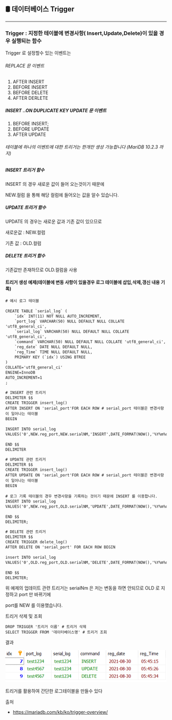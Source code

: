## 🛢 데이터베이스  Trigger

--------------------------------------------------------------------------------

###  Trigger :  지정한 테이블에 변경사항( Insert,Update,Delete)이 있을 경우 실행되는 함수



Trigger 로 설정할수 있는 이벤트는

###### REPLACE 문 이벤트

1. AFTER INSERT
2. BEFORE INSERT
3. BEFORE DELETE
4. AFTER DERLETE

##### INSERT ..ON DUPLICATE KEY UPDATE  문 이벤트

1. BEFORE INSERT;
2. BEFORE UPDATE
3. AFTER UPDATE

###### 테이블에 하나의 이벤트에 대한 트리거는 한개만 생성 가능합니다 (MariDB 10.2.3 까지)



##### INSERT 트리거 함수

INSERT 의 경우 새로운 값이 들어 오는것이기 때문에 

NEW.컬럼 을 통해 해당 컬럼에 들어오는 값을 알수 있습니다.



##### UPDATE 트리거 함수

UPDATE 의 경우는 새로운 값과 기존 값이 있으므로

새로운값 : NEW.컬럼

기존  값 : OLD.컬럼



##### DELETE 트리거 함수

기존값만 존재하므로 OLD.컬럼을 사용





#### 트리거 생성 예제(테이블에 변동 사항이 있을경우 로그 테이블에 삽입,삭제,갱신 내용 기록)

```mysql
# 예시 로그 테이블

CREATE TABLE `serial_log` (
	`idx` INT(11) NOT NULL AUTO_INCREMENT,
	`port_log` VARCHAR(50) NULL DEFAULT NULL COLLATE 'utf8_general_ci',
	`serial_log` VARCHAR(50) NULL DEFAULT NULL COLLATE 'utf8_general_ci',
	`command` VARCHAR(50) NULL DEFAULT NULL COLLATE 'utf8_general_ci',
	`reg_date` DATE NULL DEFAULT NULL,
	`reg_Time` TIME NULL DEFAULT NULL,
	PRIMARY KEY (`idx`) USING BTREE
)
COLLATE='utf8_general_ci'
ENGINE=InnoDB
AUTO_INCREMENT=1
;
```



```mysql
# INSERT 관련 트리거
DELIMITER $$
CREATE TRIGGER insert_log()
AFTER INSERT ON 'serial_port'FOR EACH ROW # serial_port 테이블은 변경사항이 일어나는 테이블
BEGIN

INSERT INTO serial_log VALUES('0',NEW.reg_port,NEW.serialNM,'INSERT',DATE_FORMAT(NOW(),'%Y%m%d'),DATE_FORMAT(NOW(),'%H%i%s'));

END $$
DELIMITER
```

```mysql
# UPDATE 관련 트리거
DELIMITER $$
CREATE TRIGGER insert_log()
AFTER UPDATE ON 'serial_port'FOR EACH ROW # serial_port 테이블은 변경사항이 일어나는 테이블
BEGIN

# 로그 기록 테이블의 경우 변경사항을 기록하는 것이기 때문에 INSERT 를 이용합니다.
INSERT INTO serial_log  VALUES('0',NEW.reg_port,OLD.serialNM,'UPDATE',DATE_FORMAT(NOW(),'%Y%m%d'),DATE_FORMAT(NOW(),'%H%i%s'));  

END $$
DELIMITER;

```

```mysql
# DELETE 관련 트리거
DELIMITER $$
CREATE TRIGGER delete_log()
AFTER DELETE ON 'serial_port' FOR EACH ROW BEGIN  

insert INTO serial_log VALUES('0',OLD.reg_port,OLD.serialNM,'DELETE',DATE_FORMAT(NOW(),'%Y%m%d'),DATE_FORMAT(NOW(),'%H%i%s'));

END $$
DELIMITER;

```

위 예제의 업데이트 관련 트리거는 serialNm 은 저는 변동을 하면 안되므로 OLD 로 지정하고 port 만 바뀌기에

port를 NEW 를 이용했습니다.



트리거 삭제 및 조회

```mysql
DROP TRIGGER '트리거 이름' # 트리거 삭제
SELECT TRIGGER FROM '데이터베이스명' # 트리거 조회
```

결과

![](https://github.com/honghyeokgi/-DataBase-study/blob/main/img/%EA%B7%B8%EB%A6%BC14.png?raw=true)

트리거를 활용하여 간단한 로그테이블을 만들수 있다





출처

- https://mariadb.com/kb/ko/trigger-overview/



